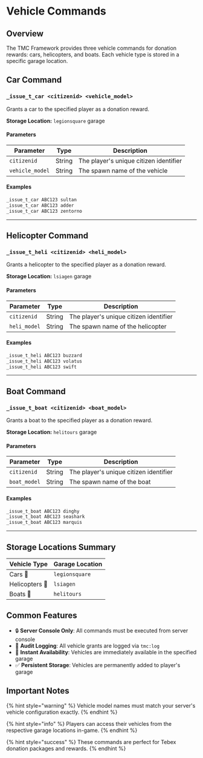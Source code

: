# Vehicle Commands

## Overview

The TMC Framework provides three vehicle commands for donation rewards: cars, helicopters, and boats. Each vehicle type is stored in a specific garage location.

## Car Command

### `_issue_t_car <citizenid> <vehicle_model>`

Grants a car to the specified player as a donation reward.

**Storage Location:** `legionsquare` garage

#### Parameters
| Parameter | Type | Description |
|-----------|------|-------------|
| `citizenid` | String | The player's unique citizen identifier |
| `vehicle_model` | String | The spawn name of the vehicle |

#### Examples
```bash
_issue_t_car ABC123 sultan
_issue_t_car ABC123 adder
_issue_t_car ABC123 zentorno
```

---

## Helicopter Command

### `_issue_t_heli <citizenid> <heli_model>`

Grants a helicopter to the specified player as a donation reward.

**Storage Location:** `lsiagen` garage

#### Parameters
| Parameter | Type | Description |
|-----------|------|-------------|
| `citizenid` | String | The player's unique citizen identifier |
| `heli_model` | String | The spawn name of the helicopter |

#### Examples
```bash
_issue_t_heli ABC123 buzzard
_issue_t_heli ABC123 volatus
_issue_t_heli ABC123 swift
```

---

## Boat Command

### `_issue_t_boat <citizenid> <boat_model>`

Grants a boat to the specified player as a donation reward.

**Storage Location:** `helitours` garage

#### Parameters
| Parameter | Type | Description |
|-----------|------|-------------|
| `citizenid` | String | The player's unique citizen identifier |
| `boat_model` | String | The spawn name of the boat |

#### Examples
```bash
_issue_t_boat ABC123 dinghy
_issue_t_boat ABC123 seashark
_issue_t_boat ABC123 marquis
```

---

## Storage Locations Summary

| Vehicle Type | Garage Location |
|--------------|-----------------|
| Cars 🚗 | `legionsquare` |
| Helicopters 🚁 | `lsiagen` |
| Boats 🚤 | `helitours` |

## Common Features

- 🔒 **Server Console Only**: All commands must be executed from server console
- 📝 **Audit Logging**: All vehicle grants are logged via `tmc:log`
- 🎯 **Instant Availability**: Vehicles are immediately available in the specified garage
- ✅ **Persistent Storage**: Vehicles are permanently added to player's garage

## Important Notes

{% hint style="warning" %}
Vehicle model names must match your server's vehicle configuration exactly.
{% endhint %}

{% hint style="info" %}
Players can access their vehicles from the respective garage locations in-game.
{% endhint %}

{% hint style="success" %}
These commands are perfect for Tebex donation packages and rewards.
{% endhint %}
